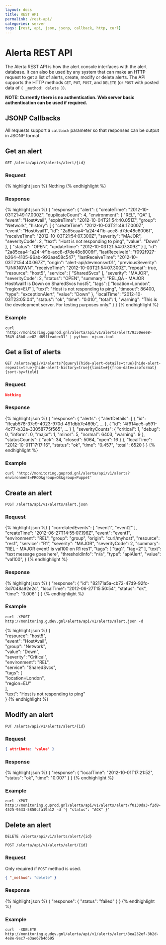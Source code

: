 ```yaml
---
layout: docs
title: REST API
permalink: /rest-api/
categories: server
tags: [rest, api, json, jsonp, callback, http, curl]
---
```


# Alerta REST API

The Alerta REST API is how the alert console interfaces with the alert database. It can also be used by any system that can make an HTTP request to get a list of alerts, create, modify or delete alerts. The API supports the HTTP methods `GET`, `PUT`, `POST`, and `DELETE` (or `POST` with posted data of `{ _method: delete }`).

**NOTE: Currently there is no authentication. Web server basic authentication can be used if required.**

## JSONP Callbacks

All requests support a `callback` parameter so that responses can be output in JSONP format.

## Get an alert
`GET /alerta/api/v1/alerts/alert/{id}`

### Request
{% highlight json %}
Nothing
{% endhighlight %}

### Response
{% highlight json %}
{
    "response": {
        "alert": {
            "createTime": "2012-10-03T21:49:17.000Z", 
            "duplicateCount": 4, 
            "environment": [
                "REL", 
                "QA"
            ], 
            "event": "HostAvail", 
            "expireTime": "2012-10-04T21:54:40.051Z", 
            "group": "Network", 
            "history": [
                {
                    "createTime": "2012-10-03T21:49:17.000Z", 
                    "event": "HostAvail1", 
                    "id": "2a85caa4-1a24-4f1b-acc8-d7de48c8006f", 
                    "receiveTime": "2012-10-03T21:54:07.300Z", 
                    "severity": "MAJOR", 
                    "severityCode": 2, 
                    "text": "Host is not responding to ping", 
                    "value": "Down"
                }, 
                {
                    "status": "OPEN", 
                    "updateTime": "2012-10-03T21:54:07.309Z"
                }
            ], 
            "id": "2a85caa4-1a24-4f1b-acc8-d7de48c8006f", 
            "lastReceiveId": "f092f927-b264-4105-96ab-993aae58c547", 
            "lastReceiveTime": "2012-10-03T21:54:40.067Z", 
            "origin": "alert-api/devmonsvr01", 
            "previousSeverity": "UNKNOWN", 
            "receiveTime": "2012-10-03T21:54:07.300Z", 
            "repeat": true, 
            "resource": "host5", 
            "service": [
                "SharedSvcs"
            ], 
            "severity": "MAJOR", 
            "severityCode": 2, 
            "status": "OPEN", 
            "summary": "REL,QA - MAJOR HostAvail1 is Down on SharedSvcs host5", 
            "tags": [
                "location=London", 
                "region=EU"
            ], 
            "text": "Host is not responding to ping", 
            "timeout": 86400, 
            "type": "exceptionAlert", 
            "value": "Down"
        }, 
        "localTime": "2012-10-03T23:05:04", 
        "status": "ok", 
        "time": "0.010", 
        "total": 1, 
        "warning": "This is the development server. For testing purposes only."
    }
}
{% endhighlight %}

### Example

`curl 'http://monitoring.guprod.gnl/alerta/api/v1/alerts/alert/9350eee8-7649-43b0-ae02-d69ffeadec31' | python -mjson.tool`

## Get a list of alerts
`GET /alerta/api/v1/alerts?{query}{hide-alert-details=true}{hide-alert-repeats=true}{hide-alert-history=true}{limit=#}{from-date=isoformat}{sort-by=field}`

### Request
```json
Nothing
```

### Response
{% highlight json %}
{
    "response": {
        "alerts": {
                "alertDetails": [
                    {
                       "id": "ffeab578-37c9-4023-970d-491dbb7c469b", 
                        ...
                    }, 
                    {
                        "id": "4f914ae5-a591-4c77-b32a-33058775f565", 
                        ...
                    }
                ], 
            "severityCounts": {
                "critical": 1, 
                "debug": 0, 
                "inform": 0, 
                "major": 1, 
                "minor": 5, 
                "normal": 6403, 
                "warning": 9
            }, 
            "statusCounts": {
                "ack": 34, 
                "closed": 5064, 
                "open": 16
            }
        }, 
        "localTime": "2012-10-01T17:17:16", 
        "status": "ok", 
        "time": "0.457", 
        "total": 6520
    }
}
{% endhighlight %}

### Example

`curl 'http://monitoring.guprod.gnl/alerta/api/v1/alerts?environment=PROD&group=OS&group=Puppet'`

## Create an alert
`POST /alerta/api/v1/alerts/alert.json`

### Request
{% highlight json %}
{
    "correlatedEvents": [
        "event1", 
        "event2"
    ], 
    "createTime": "2012-06-27T14:55:07.196Z", 
    "event": "event1", 
    "environment": "REL", 
    "group": "group", 
    "origin": "curl/myhost", 
    "resource": "res1", 
    "service": "R1", 
    "severity": "MAJOR", 
    "severityCode": 2, 
    "summary": "REL - MAJOR event1 is val100 on R1 res1", 
    "tags": [
        "tag1", 
        "tag=2"
    ], 
    "text": "text message goes here", 
    "thresholdInfo": "n/a", 
    "type": "apiAlert", 
    "value": "val100", 
}
{% endhighlight %}

### Response
{% highlight json %}
{
    "response": {
        "id": "82171a5a-cb72-47d9-92fc-3d7048a92e2c", 
        "localTime": "2012-06-27T15:50:54", 
        "status": "ok", 
        "time": "0.006"
    }
}
{% endhighlight %}

### Example
`curl -XPOST http://monitoring.gudev.gnl/alerta/api/v1/alerts/alert.json -d`  

{% highlight json %}
{  
    "resource": "host5",  
    "event": "HostAvail",  
    "group": "Network",  
    "value": "Down",  
    "severity": "Critical",  
    "environment": "REL",  
    "service": "SharedSvcs",  
    "tags": [  
        "location=London",  
        "region=EU"  
    ],  
    "text": "Host is not responding to ping"  
}
{% endhighlight %}

## Modify an alert
`PUT /alerta/api/v1/alerts/alert/{id}`

### Request
```json
{ attribute: 'value' }
```

### Response
{% highlight json %}
{
    "response": {
        "localTime": "2012-10-01T17:21:52", 
        "status": "ok", 
        "time": "0.007"
    }
}
{% endhighlight %}

### Example
`curl -XPUT http://monitoring.guprod.gnl/alerta/api/v1/alerts/alert/f0130da3-f2d8-4525-9533-5850cfa19a12 -d '{ "status": "ACK" }'`

## Delete an alert
`DELETE /alerta/api/v1/alerts/alert/{id}`

`POST /alerta/api/v1/alerts/alert/{id}`

### Request
Only required if `POST` method is used.

```json
{ "_method": "delete" }
```

### Response
{% highlight json %}
{
    "response": {
        "status": "failed"
    }
}
{% endhighlight %}

### Example
`curl  -XDELETE http://monitoring.gudev.gnl/alerta/api/v1/alerts/alert/8ea232ef-3b2d-4e8e-9ec7-e3ae67b4d695`


